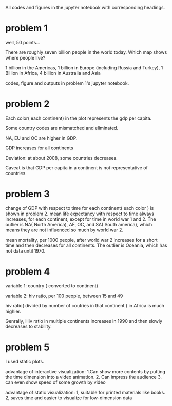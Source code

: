 All codes and figures in the jupyter notebook with corresponding headings.

# problem 1

well, 50 points...

There are roughly seven billion people in the world today. Which map shows where people live? 

1 billion in the Americas, 1 billion in Europe (including Russia and Turkey), 1 Billion in Africa, 4 billion in Australia and Asia


codes, figure and outputs in problem 1's jupyter notebook.


# problem 2

 
 Each color( each continent) in the plot represents the gdp per capita.
 
 Some country codes are mismatched and eliminated.
 
 NA, EU and OC are higher in GDP.
 
 GDP increases for all continents
 
 Deviation: at about 2008, some countries decreases.
 
 Caveat is that GDP per capita in a continent is not representative of countries.
 
 
# problem 3

  change of GDP with respect to time for each continent( each color ) is shown in problem 2.
  mean life expectancy with respect to time always increases, for each continent, except for time in world war 1 and 2. The outlier is NA( North America), AF, OC, and SA( South america), which means they are not influenced so much by world war 2.
  
  mean mortality, per 1000 people,  after world war 2 increases for a short time and then decreases for all continents. The outlier is Oceania, which has not data until 1970.
  
# problem 4

variable 1: country ( converted to continent)

variable 2: hiv ratio, per 100 people, between 15 and 49

hiv ratio( divided by number of coutries in that continent ) in Africa is much highier.

Genrally, Hiv ratio in multiple continents increases in 1990 and then slowly decreases to stability.


# problem 5
I used static plots.

advantage of interactive visualization: 
1.Can show more contents by putting the time dimension into a video animation.
2. Can impress the audience
3. can even show speed of some growth by video

advantage of static visualization: 
1, suitable for printed materials like books.
2, saves time and easier to visualize for low-dimension data






  
  
